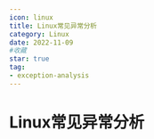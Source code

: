 ```yaml
---
icon: linux
title: Linux常见异常分析
category: Linux
date: 2022-11-09
#收藏
star: true
tag:
- exception-analysis
---
```



# Linux常见异常分析





